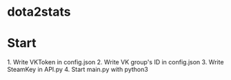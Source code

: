 # dota2stats

<h1>Start</h1>
1. Write VKToken in config.json
2. Write VK group's ID in config.json
3. Write SteamKey in API.py
4. Start main.py with python3 

